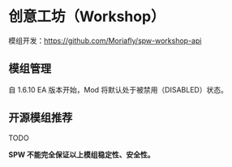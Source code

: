 # 创意工坊（Workshop）

模组开发：https://github.com/Moriafly/spw-workshop-api

## 模组管理

自 1.6.10 EA 版本开始，Mod 将默认处于被禁用（DISABLED）状态。

## 开源模组推荐

TODO

**SPW 不能完全保证以上模组稳定性、安全性。**